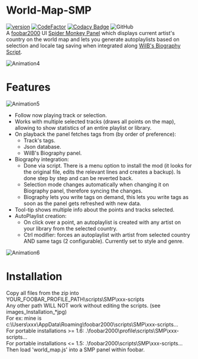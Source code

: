 # World-Map-SMP
[![version][version_badge]][changelog]
[![CodeFactor][codefactor_badge]](https://www.codefactor.io/repository/github/regorxxx/world-map-smp/overview/main)
[![Codacy Badge][codacy_badge]](https://www.codacy.com/gh/regorxxx/World-Map-SMP/dashboard?utm_source=github.com&amp;utm_medium=referral&amp;utm_content=regorxxx/World-Map-SMP&amp;utm_campaign=Badge_Grade)
![GitHub](https://img.shields.io/github/license/regorxxx/World-Map-SMP)  
A [foobar2000](https://www.foobar2000.org) UI [Spider Monkey Panel](https://theqwertiest.github.io/foo_spider_monkey_panel) which displays current artist's country on the world map and lets you generate autoplaylists based on selection and locale tag saving when integrated along [WilB's Biography Script](https://hydrogenaud.io/index.php?topic=112914.0). 

![Animation4](https://user-images.githubusercontent.com/83307074/116752367-002d9100-a9f5-11eb-8a03-0ee323634742.gif)

# Features

![Animation5](https://user-images.githubusercontent.com/83307074/116752374-01f75480-a9f5-11eb-9d30-a9958079b1ee.gif)

* Follow now playing track or selection.
* Works with multiple selected tracks (draws all points on the map), allowing to show statistics of an entire playlist or library.
* On playback the panel fetches tags from (by order of preference):
  * Track's tags.
  * Json database.
  * WilB's Biography panel.
* Biography integration:
  * Done via script. There is a menu option to install the mod (it looks for the original file, edits the relevant lines and creates a backup). Is done step by step and can be reverted back.
  * Selection mode changes automatically when changing it on Biography panel, therefore syncing the changes.
  * Biography lets you write tags on demand, this lets you write tags as soon as the panel gets refreshed with new data.
* Tool-tip shows multiple info about the points and tracks selected.
* AutoPlaylist creation:
   * On click over a point, an autoplaylist is created with any artist on your library from the selected country.
   * Ctrl modifier: forces an autoplaylist  with artist from selected country AND same tags (2 configurable). Currently set to style and genre.

![Animation6](https://user-images.githubusercontent.com/83307074/116752378-03c11800-a9f5-11eb-9971-b3eff6e8d0fa.gif)

# Installation
Copy all files from the zip into YOUR_FOOBAR_PROFILE_PATH\scripts\SMP\xxx-scripts  
Any other path WILL NOT work without editing the scripts. (see images\_Installation_*jpg)  
For ex: mine is c:\Users\xxx\AppData\Roaming\foobar2000\scripts\SMP\xxx-scripts\...  
For portable installations >= 1.6: .\foobar2000\profile\scripts\SMP\xxx-scripts\...  
For portable installations <= 1.5: .\foobar2000\scripts\SMP\xxx-scripts\...  
Then load 'world_map.js' into a SMP panel within foobar.

[changelog]: CHANGELOG.md
[version_badge]: https://img.shields.io/github/release/regorxxx/World-Map-SMP.svg
[codacy_badge]: https://api.codacy.com/project/badge/Grade/d68ef528f77646bca546fd206d28e8a1
[codefactor_badge]: https://www.codefactor.io/repository/github/regorxxx/world-map-smp/badge/main
